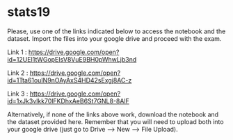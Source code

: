 # stats19

Please, use one of the links indicated below to access the notebook and the dataset. Import the files into your google drive and proceed with the exam.

Link 1 : https://drive.google.com/open?id=12UEI1tWGopEIsV8VuE9BH0pWhwLjb3nd

Link 2 : https://drive.google.com/open?id=1Tta61ouIN9nOAyAxS4HD42sExgj8AC-z

Link 3 : https://drive.google.com/open?id=1xJk3vlkk70lFKDhxAeB6St7GNL8-8AlF

Alternatively, if none of the links above work, download the notebook and the dataset provided here. Remember that you will need to upload both into your google drive (just go to Drive --> New --> File Upload).


